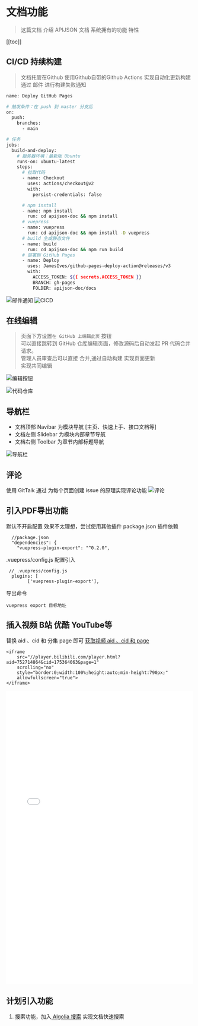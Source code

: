 # 文档功能
> 这篇文档 介绍 APIJSON 文档 系统拥有的功能 特性

[[toc]]

## CI/CD 持续构建
> 文档托管在Github 使用Github自带的Github Actions 实现自动化更新构建
> 通过 邮件 进行构建失败通知

```bash
name: Deploy GitHub Pages

# 触发条件：在 push 到 master 分支后
on:
  push:
    branches:
      - main

# 任务
jobs:
  build-and-deploy:
    # 服务器环境：最新版 Ubuntu
    runs-on: ubuntu-latest
    steps:
      # 拉取代码
      - name: Checkout
        uses: actions/checkout@v2
        with:
          persist-credentials: false

      # npm install
      - name: npm install
        run: cd apijson-doc && npm install
      # vuepress
      - name: vuepress
        run: cd apijson-doc && npm install -D vuepress
      # build 生成静态文件
      - name: build
        run: cd apijson-doc && npm run build
      # 部署到 GitHub Pages
      - name: Deploy
        uses: JamesIves/github-pages-deploy-action@releases/v3
        with:
          ACCESS_TOKEN: ${{ secrets.ACCESS_TOKEN }}
          BRANCH: gh-pages
          FOLDER: apijson-doc/docs

```
![邮件通知](./img/email.jpg)
![CICD](./img/cicd.png)

## 在线编辑
> 页面下方设置`在 GitHub 上编辑此页` 按钮 </br>
> 可以直接跳转到 GitHub 仓库编辑页面，修改源码后自动发起 PR 代码合并请求。</br>
> 管理人员审查后可以直接 合并,通过自动构建 实现页面更新</br>
> 实现共同编辑</br>

![编辑按钮](./img/edit.png)

![代码仓库](./img/edit2.png)

## 导航栏
- 文档顶部 Navibar 为模块导航 [主页、快速上手、接口文档等]
- 文档左侧 Slidebar 为模块内部章节导航
- 文档右侧 Toolbar 为章节内部标题导航

![导航栏](./img/slidebar.png)

## 评论
使用 GitTalk 通过 为每个页面创建 issue 的原理实现评论功能
![评论](./img/issue.png)

## 引入PDF导出功能
默认不开启配置
效果不太理想，尝试使用其他插件
package.json 插件依赖
```
  //package.json
  "dependencies": {
    "vuepress-plugin-export": "^0.2.0",
```

.vuepress/config.js 配置引入
```
 // .vuepress/config.js
  plugins: [
        ['vuepress-plugin-export'],
```

导出命令
```
vuepress export 目标地址
```
##  插入视频 B站 优酷 YouTube等
替换 aid 、cid  和 分集 page 即可
[获取视频 aid 、cid 和 page](./img/bilibili.png)

```
<iframe 
    src="//player.bilibili.com/player.html?aid=752714864&cid=175364063&page=1" 
    scrolling="no" 
    style="border:0;width:100%;height:auto;min-height:790px;"
    allowfullscreen="true"> 
</iframe>
```

<iframe 
    src="//player.bilibili.com/player.html?aid=752714864&cid=175364063&page=1" 
    scrolling="no" 
    style="border:0;width:100%;height:auto;min-height:790px;"
    allowfullscreen="true"> 
</iframe>


## 计划引入功能
1. 搜索功能，加入[ Algolia 搜索](https://vuepress.vuejs.org/zh/theme/default-theme-config.html#%E5%86%85%E7%BD%AE%E6%90%9C%E7%B4%A2) 实现文档快速搜索